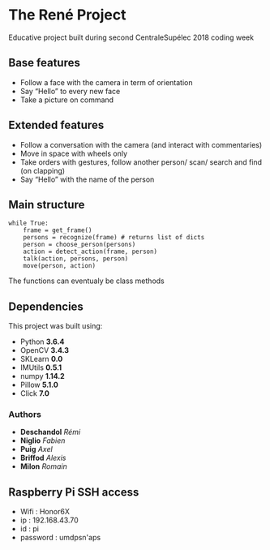 # The René Project
Educative project built during second CentraleSupélec 2018 coding week

## Base features
-	Follow a face with the camera in term of orientation
-	Say “Hello” to every new face
-	Take a picture on command

## Extended features
-	Follow a conversation with the camera (and interact with commentaries)
-	Move in space with wheels only
-	Take orders with gestures, follow another person/ scan/ search and find (on clapping)
-	Say “Hello” with the name of the person

## Main structure
```
while True:
	frame = get_frame()
	persons = recognize(frame) # returns list of dicts
	person = choose_person(persons)
	action = detect_action(frame, person)
	talk(action, persons, person)
	move(person, action)
 ```
The functions can eventualy be class methods

## Dependencies
This project was built using:
* Python **3.6.4**
* OpenCV **3.4.3**
* SKLearn **0.0**
* IMUtils **0.5.1**
* numpy **1.14.2**
* Pillow **5.1.0**
* Click **7.0**

### Authors
* **Deschandol** *Rémi*
* **Niglio** *Fabien*
* **Puig** *Axel*
* **Briffod** *Alexis*
* **Milon** *Romain*

## Raspberry Pi SSH access
- Wifi : Honor6X
- ip : 192.168.43.70
- id : pi
- password : umdpsn'aps

